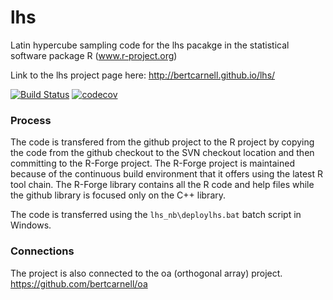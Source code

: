 lhs
===

Latin hypercube sampling code for the lhs pacakge in the statistical software package R (www.r-project.org)

Link to the lhs project page here:  http://bertcarnell.github.io/lhs/

[![Build Status](https://travis-ci.org/bertcarnell/lhs.svg?branch=master)](https://travis-ci.org/bertcarnell/lhs)
[![codecov](https://codecov.io/gh/bertcarnell/lhs/branch/master/graph/badge.svg)](https://codecov.io/gh/bertcarnell/lhs)

### Process

The code is transfered from the github project to the R project by copying the code from the github checkout to the SVN checkout location and then committing to the R-Forge project.  The R-Forge project is maintained because of the continuous build environment that it offers using the latest R tool chain.  The R-Forge library contains all the R code and help files while the github library is focused only on the C++ library.

The code is transferred using the `lhs_nb\deploylhs.bat` batch script in Windows.

### Connections

The project is also connected to the oa (orthogonal array) project.  https://github.com/bertcarnell/oa
